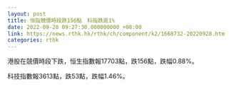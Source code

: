 ```yaml
---
layout: post
title: 恒指競價時段跌156點　科指跌逾1%
date: 2022-09-28 09:27:30.000000000 +08:00
link: https://news.rthk.hk/rthk/ch/component/k2/1668732-20220928.htm
categories: rthk
---
```


港股在競價時段下跌，恒生指數報17703點，跌156點，跌幅0.88%。

科技指數報3613點，跌53點，跌幅1.46%。
